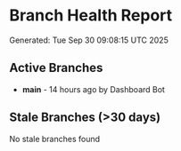 # Branch Health Report
Generated: Tue Sep 30 09:08:15 UTC 2025

## Active Branches
- **main** - 14 hours ago by Dashboard Bot

## Stale Branches (>30 days)
No stale branches found
